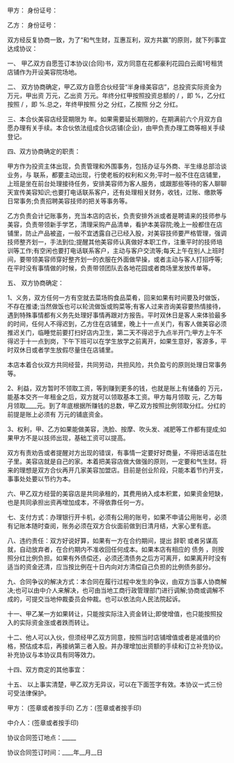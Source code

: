 
 


甲方： 身份证号：


乙方： 身份证号：


双方经反复协商一致，为了“和气生财，互惠互利，双方共赢”的原则，就下列事宜达成协议：


一、 甲乙双方自愿签订本协议(合同)书，双方同意在花都豪利花园白云阁1号租赁店铺作为开设美容院场地。


二、 双方协商确定，甲乙双方自愿合伙经营“半身缘美容店”，总投资实际资金为 万元，甲出资 万元，乙出资 万元。年终分红甲按照投资总额的 / ，即 %，乙分红按照 / ，即 %.总之，年终甲按照 分之 分红，乙按照 分之 分红。


三、本合伙美容店经营期限为 年。如果需要延长期限的，在期满前六个月双方自愿办理有关手续。本合伙依法组成合伙店铺(企业)，由甲负责办理工商等相关手续登记。


四、双方协商确定的职责：


甲方作为投资主体出现，负责管理和外围事务，包括办证与外商、半生缘总部洽谈业务，与 联系，都要主动出现，行使老板的权利和义务;平时一般不住在店铺里，上班是坐在前台处理接待任务，安排美容师为客人服务，或跟那些等待的客人聊聊天宣传美容知识;也要打电话联系客户，还有处理相关财务，收钱，过账、缴款等日常事务;负责招聘美容技师的把关等事务等。


乙方负责会计记账事务，充当本店的店长，负责安排外派或者是聘请来的技师参与美容，负责带领新手学艺，清理采购产品清单，看护本美容院;晚上一般都住在店铺里，防止产品被盗，一般不宜透露自己已经入股，对美容技师要严格管理，强调技师整齐划一，手法到位;提醒其他美容师认真做好本职工作，注重平时的技师培训等工作;有空闲也要打电话联系客户，主动与客户交流等;每天上午在别人上班时间，要带领美容师穿好整齐划一的衣服在外面做早操，或者主动与客人打招呼等;在平时没有事情做的时候，负责带领团队去各地花园或者商场里发放传单等。


五、 双方协商确定：


1、义务，双方任何一方有空就去菜场购食品菜肴，回来如果有时间要及时做饭，不存在推诿;当然做饭也可以轮流做饭或购菜等;有客人过来咨询美容要热情接待，遇到特殊事情都有义务先处理好事情再跟对方报告。平时双休日是客人来体验最多的时间，任何人不得迟到，乙方住在店铺里，晚上十一点关门，有客人做美容必须推迟关门，临睡觉前要打扫好店内卫生，第二天不得迟于九点半开门;甲方上午不得迟于十一点到岗，下午下班可以在学生放学之前离开，如果生意好，客源多，平时双休日或者学生放假尽量住在店铺里。


本店本着合伙双方共同经营，共同劳动，共担风险，共负盈亏的原则处理日常事务等。


2、利益，双方暂时不领取工资，等到赚到更多的钱，也就是账上有储备的 万元，能基本交齐一年租金之后，双方就可以领取基本工资。甲方每月领取 元，乙方每月领取____元。到了年底根据所赚钱的总数，甲乙双方按照比例领取分红。分红的前提是账上必须有 万元的铺底资金。


3、权利，甲、乙方如果能做美容，洗脸、按摩、吹头发、减肥等工作都有提成;如果甲方不是以技师出现，基础工资可以提高。


双方有责劝告或者提醒对方出现的错误，有事情一定要好好商量，不得把话滥在肚子里。美容店就是自己的家。本着把美容店做大做强的原则，一定要和气生财。将来的理想是双方合伙再开几家美容加盟店。目前是创业阶段，只能本着节约开支，事事处处要以节约为本。


六、甲乙双方经营的美容店是共同承租的，其费用纳入成本积累，如果资金短缺，也是共同承担出资再增加成本，不得依靠任何一方。


七、支付方式：办理银行开卡机，必须有公用的账号，如果不申请公用账号，必须有记账本随时查阅，账务必须在双方合伙面前做到日清月结，大家心里有底。


八、违约责任：双方好说好算，如果有一方在合约期间，提出
辞职
或者另谋高就，自动放弃者，在合约期内不准收回任何成本。如果本店有相应的
债务
，则按照分红比例负担。如果有外债偿还，必须还清债务之后方可离开，如果离开时没有适当的资金还清，应当按比例在十日内向对方清偿自己负担的比例债务部分。


九、合同争议的解决方式：本合同在履行过程中发生的争议，由双方当事人协商解决;也可以由中介人来解决，也可由当地工商行政管理部门进行调解;协商或调解不成的，可提交当地仲裁委员会仲裁。也可以依法向人民法院起诉。


十一、甲乙某一方如果转让，只能按实际注入资金转让;即使增值，也只能按照投入的实际资金涨或者跌而转让。


十二、他人可以入伙，但须经甲乙双方同意，按照当时店铺增值或者是减值的价格，预估成本后，再接纳第三者入股。并办理增加出资额的手续和订立补充协议。补充协议与本协议具有同等效力。


十四、双方商定的其他事宜：


十五、 以上事实清楚，甲乙双方无异议，可以在下面签字有效。本协议一式三份可受法律保护。


甲方： (签章或者按手印) 乙方：(签章或者按手印)


中介人：(签章或者按手印)


协议合同签订地点：_____


协议合同签订时间：____年__月__日
 


 

 
 
 
 
 
  


  
 

  


  


  
 
 
 
 

